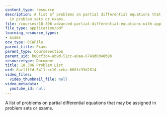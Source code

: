```yaml
---
content_type: resource
description: A list of problems on partial differential equations that may be assigned
  in problem sets or exams.
file: /courses/18-306-advanced-partial-differential-equations-with-applications-fall-2009/8ac11ffd5411cc10ceba668fc93d2814_MIT18_306f09_assn02_ProblemList20080319.pdf
file_type: application/pdf
learning_resource_types:
- Exams
ocw_type: OCWFile
parent_title: Exams
parent_type: CourseSection
parent_uid: b08cf3d4-ab9d-51cc-a0aa-6749d0d40b9b
resourcetype: Document
title: 18.306 Problem List
uid: 8ac11ffd-5411-cc10-ceba-668fc93d2814
video_files:
  video_thumbnail_file: null
video_metadata:
  youtube_id: null
---
```

A list of problems on partial differential equations that may be assigned in problem sets or exams.

